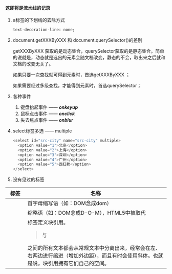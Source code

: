 #### 这即将是流水线的记录

1. a标签的下划线的去除方式 

   ```html
   text-decoration-line: none;
   ```
   
2. document.getXXXByXXX 和 document.querySelector()的差别

   getXXXByXXX 获取的是动态集合，querySelector获取的是静态集合。简单的说就是，动态就是选出的元素会随文档改变，静态的不会，取出来之后就和文档的改变无关了。

   如果只要一次查找就可得到元素时，首选getXXXByXXX ；

   如果需要经过多级查找，才能得到元素时，首选querySelector；

1. 各种事件
   1. 键盘抬起事件 —— ***onkeyup***
   2. 鼠标点击事件 —— ***onclick***
   3. 失去焦点事件 —— ***onblur***
   
4. select标签多选 —— multiple

   ```javascript
   <select id="src-city" name="src-city" multiple>
     <option value="1">北京</option>
     <option value="2">上海</option>
     <option value="3">深圳</option>
     <option value="4">广州</option>
     <option value="5">西红柿</option>
   </select>
   ```

5. 没有见过的标签

| 标签                      | 名称                                                         |
| ------------------------- | ------------------------------------------------------------ |
| <acronym></acronym>       | 首字母缩写语（如：DOM念成dom）                               |
| <abbr></abbr>             | 缩略语（如：DOM念成D-O-M），HTML5中被<acronym>取代           |
| <blockquote></blockquote> | 标签定义块引用。<blockquote> 与 </blockquote> 之间的所有文本都会从常规文本中分离出来，经常会在左、右两边进行缩进（增加外边距），而且有时会使用斜体。也就是说，块引用拥有它们自己的空间。 |

